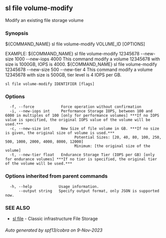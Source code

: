 ## sl file volume-modify

Modify an existing file storage volume

### Synopsis

${COMMAND_NAME} sl file volume-modify VOLUME_ID [OPTIONS]

   EXAMPLE:
	  ${COMMAND_NAME} sl file volume-modify 12345678 --new-size 1000 --new-iops 4000 
	  This command modify a volume 12345678 with size is 1000GB, IOPS is 4000.
	  ${COMMAND_NAME} sl file volume-modify 12345678 --new-size 500 --new-tier 4
	  This command modify a volume 12345678 with size is 500GB, tier level is 4 IOPS per GB.

```
sl file volume-modify IDENTIFIER [flags]
```

### Options

```
  -f, --force            Force operation without confirmation
  -i, --new-iops int     Performance Storage IOPS, between 100 and 6000 in multiples of 100 [only for performance volumes] ***If no IOPS value is specified, the original IOPS value of the volume will be used.***
  -c, --new-size int     New Size of file volume in GB. ***If no size is given, the original size of volume is used.***
                               Potential Sizes: [20, 40, 80, 100, 250, 500, 1000, 2000, 4000, 8000, 12000]
                               Minimum: [the original size of the volume]
  -t, --new-tier float   Endurance Storage Tier (IOPS per GB) [only for endurance volumes] ***If no tier is specified, the original tier of the volume will be used.***
```

### Options inherited from parent commands

```
  -h, --help            Usage information.
      --output string   Specify output format, only JSON is supported now.
```

### SEE ALSO

* [sl file](sl_file.md)	 - Classic infrastructure File Storage

###### Auto generated by spf13/cobra on 9-Nov-2023
